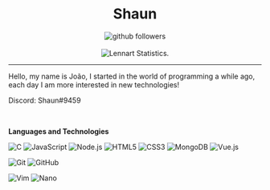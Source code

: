 <h1 align=center>Shaun</h1>

<p align="center">
    <img src="https://img.shields.io/github/followers/shaundeveloper?label=Follow&style=social" alt="github followers" /><br>
    <br>
    <img src="https://github-readme-stats.vercel.app/api?username=shaundeveloper&show_icons=true&custom_title=Shaun%20Github%20Stats&title_color=fff&text_color=fff&icon_color=fff&bg_color=0D1117&hide_border=true" alt="Lennart Statistics." />
    
</p>
<hr>

Hello, my name is João, I started in the world of programming a while ago, each day I am more interested in new technologies!

Discord: Shaun#9459

<br>

**Languages and Technologies**

![C](https://img.shields.io/badge/-C-000000?style=for-the-badge&logo=c&logoColor=fff)
![JavaScript](https://img.shields.io/badge/-JavaScript-000000?style=for-the-badge&logo=javascript&logoColor=fff)
![Node.js](https://img.shields.io/badge/-Node.js-000000?style=for-the-badge&logo=node.js&logoColor=fff)
![HTML5](https://img.shields.io/badge/-HTML5-000000?style=for-the-badge&logo=HTML5&logoColor=fff)
![CSS3](https://img.shields.io/badge/-CSS3-000000?style=for-the-badge&logo=CSS3&logoColor=fff)
![MongoDB](https://img.shields.io/badge/-MongoDB-000000?style=for-the-badge&logo=mongodb&logoColor=fff)
![Vue.js](https://img.shields.io/badge/-Vue.js-000000?style=for-the-badge&logo=vue.js&logoColor=fff)

![Git](https://img.shields.io/badge/-Git-000000?style=for-the-badge&logo=git&logoColor=fff)
![GitHub](https://img.shields.io/badge/-GitHub-000000?style=for-the-badge&logo=github&logoColor=fff)

![Vim](https://img.shields.io/badge/-Vim-000000?style=for-the-badge&logo=vim&logoColor=fff)
![Nano](https://img.shields.io/badge/-Nano-000000?style=for-the-badge&logo=nano&logoColor=fff)
